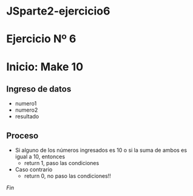# JSparte2-ejercicio6
# Ejercicio Nº 6
# Inicio: Make 10
## Ingreso de datos
- numero1
- numero2
- resultado
## Proceso
- Si alguno de los números ingresados es 10 o si la suma de ambos es igual a 10, entonces
    - return 1, paso las condiciones
- Caso contrario
    - return 0, no paso las condiciones!!

*Fin*